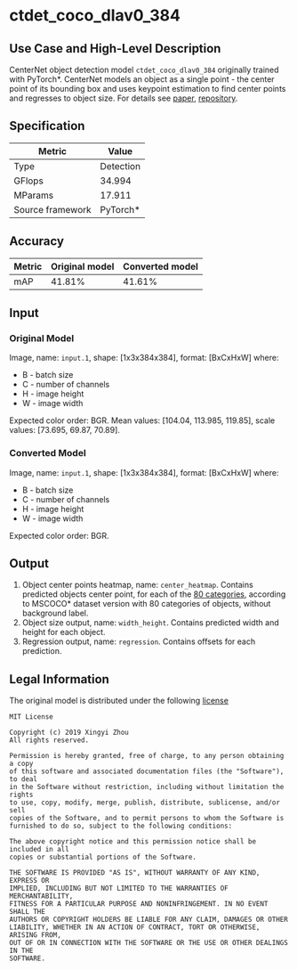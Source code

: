 # ctdet_coco_dlav0_384

## Use Case and High-Level Description

CenterNet object detection model `ctdet_coco_dlav0_384` originally trained with PyTorch\*.
CenterNet models an object as a single point - the center point of its bounding box
and uses keypoint estimation to find center points and regresses to object size.
For details see [paper](https://arxiv.org/abs/1904.07850), [repository](https://github.com/xingyizhou/CenterNet/).

## Specification

| Metric                          | Value                                     |
|---------------------------------|-------------------------------------------|
| Type                            | Detection                                 |
| GFlops                          | 34.994                                    |
| MParams                         | 17.911                                    |
| Source framework                | PyTorch\*                                 |

## Accuracy

| Metric | Original model | Converted model |
| ------ | -------------- | --------------- |
| mAP    | 41.81%          | 41.61%            |

## Input

### Original Model

Image, name: `input.1`, shape: [1x3x384x384], format: [BxCxHxW]
where:

   - B - batch size
   - C - number of channels
   - H - image height
   - W - image width

Expected color order: BGR.
   Mean values: [104.04, 113.985, 119.85], scale values: [73.695, 69.87, 70.89].

### Converted Model

Image, name: `input.1`, shape: [1x3x384x384], format: [BxCxHxW]
where:

   - B - batch size
   - C - number of channels
   - H - image height
   - W - image width

Expected color order: BGR.

## Output

1. Object center points heatmap, name: `center_heatmap`. Contains predicted objects center point, for each of the [80 categories](../../../data/dataset_classes/coco_80cl.txt), according to MSCOCO\* dataset version with 80 categories of objects, without background label.
2. Object size output, name: `width_height`. Contains predicted width and height for each object.
3. Regression output, name: `regression`. Contains offsets for each prediction.

## Legal Information

The original model is distributed under the following
[license](https://raw.githubusercontent.com/xingyizhou/CenterNet/master/LICENSE)

```
MIT License

Copyright (c) 2019 Xingyi Zhou
All rights reserved.

Permission is hereby granted, free of charge, to any person obtaining a copy
of this software and associated documentation files (the "Software"), to deal
in the Software without restriction, including without limitation the rights
to use, copy, modify, merge, publish, distribute, sublicense, and/or sell
copies of the Software, and to permit persons to whom the Software is
furnished to do so, subject to the following conditions:

The above copyright notice and this permission notice shall be included in all
copies or substantial portions of the Software.

THE SOFTWARE IS PROVIDED "AS IS", WITHOUT WARRANTY OF ANY KIND, EXPRESS OR
IMPLIED, INCLUDING BUT NOT LIMITED TO THE WARRANTIES OF MERCHANTABILITY,
FITNESS FOR A PARTICULAR PURPOSE AND NONINFRINGEMENT. IN NO EVENT SHALL THE
AUTHORS OR COPYRIGHT HOLDERS BE LIABLE FOR ANY CLAIM, DAMAGES OR OTHER
LIABILITY, WHETHER IN AN ACTION OF CONTRACT, TORT OR OTHERWISE, ARISING FROM,
OUT OF OR IN CONNECTION WITH THE SOFTWARE OR THE USE OR OTHER DEALINGS IN THE
SOFTWARE.
```
